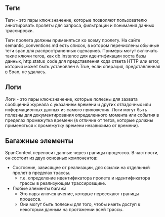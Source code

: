 ## Теги

Теги - это пары ключ:значение, которые позволяют пользователю аннотировать пролеты для запроса, фильтрации и понимания данных трассировки.

Теги пролета должны применяться ко всему пролету. На сайте semantic_conventions.md есть список, в котором перечислены обычные теги span для распространенных сценариев. Примеры могут включать такие ключи тегов, как db.instance для идентификации хоста базы данных, http.status_code для представления кода ответа HTTP или error, который может быть установлен в True, если операция, представленная в Span, не удалась.

## Логи
Логи - это пары ключ:значение, которые полезны для захвата сообщений журнала с указанием времени и других отладочных или информационных данных из самого приложения. Логи могут быть полезны для документирования определенного момента или события в пределах промежутка времени (в отличие от тегов, которые должны применяться к промежутку времени независимо от времени).

## Багажные элементы
SpanContext переносит данные через границы процессов. В частности, он состоит из двух основных компонентов:

- Состояние, зависящее от реализации, для ссылки на отдельный пролет в пределах трассы.
	- т.е. определение идентификатора пролета и идентификатора трассы в реализующем трассировщике.
- Любые элементы багажа
	- Это пары ключ:значение, которые пересекают границы процесса.
	- Они могут быть полезны для того, чтобы иметь доступ к некоторым данным на протяжении всей трассы.
